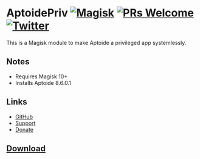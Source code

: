 # AptoidePriv [![Magisk](https://img.shields.io/badge/Magisk-10%2B-00B39B.svg?style=flat-square)](https://forum.xda-developers.com/apps/magisk/official-magisk-v7-universal-systemless-t3473445) [![PRs Welcome](https://img.shields.io/badge/PRs-welcome-brightgreen.svg?style=flat-square)](http://makeapullrequest.com) [![Twitter](https://img.shields.io/twitter/follow/thehappydinoa.svg?style=flat-square&label=Follow%20Me)](https://twitter.com/thehappydinoa)
This is a Magisk module to make Aptoide a privileged app systemlessly.

## Notes

- Requires Magisk 10+
- Installs Aptoide 8.6.0.1

## Links
* [GitHub](https://github.com/thehappydinoa/AptoidePriv/)
* [Support](https://github.com/thehappydinoa/AptoidePriv/issues)
* [Donate](https://github.com/thehappydinoa)

## [Download](https://github.com/thehappydinoa/AptoidePriv/releases/latest)
